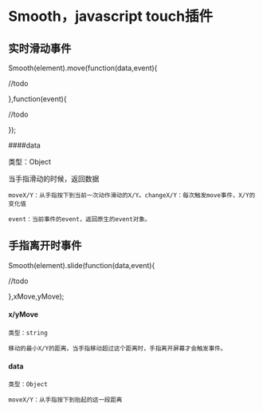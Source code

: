 # Smooth，javascript touch插件

## 实时滑动事件

Smooth(element).move(function(data,event){

   //todo

},function(event){

   //todo

});

####data 

  类型：Object

  当手指滑动的时候，返回数据

    moveX/Y：从手指按下到当前一次动作滑动的X/Y。changeX/Y：每次触发move事件，X/Y的变化值

	event：当前事件的event，返回原生的event对象。


## 手指离开时事件

Smooth(element).slide(function(data,event){

   //todo

},xMove,yMove);

  #### x/yMove

    类型：string

    移动的最小X/Y的距离，当手指移动超过这个距离时，手指离开屏幕才会触发事件。

  #### data

  	类型：Object

  	moveX/Y：从手指按下到抬起的这一段距离

